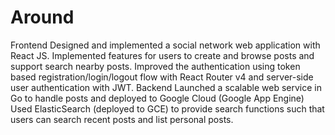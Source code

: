 # Around
Frontend Designed and implemented a social network web application with React JS.  Implemented features for users to create and browse posts and support search nearby posts. Improved the authentication using token based registration/login/logout flow with React Router v4 and server-side user authentication with JWT.  Backend Launched a scalable web service in Go to handle posts and deployed to Google Cloud (Google App Engine)  Used ElasticSearch (deployed to GCE) to provide search functions such that users can search recent posts and list personal posts.
